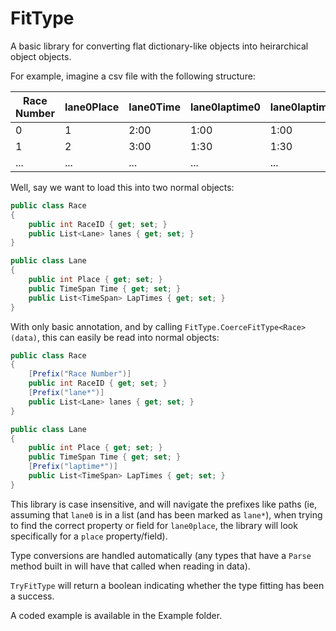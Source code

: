# FitType
A basic library for converting flat dictionary-like objects into heirarchical object objects.

For example, imagine a csv file with the following structure:

| Race Number | lane0Place | lane0Time | lane0laptime0 | lane0laptime1 | lane1Place | lane1Time | lane1laptime0 | lane1laptime1 |
|-------------|------------|-----------|---------------|---------------|------------|-----------|---------------|---------------|
| 0           | 1          | 2:00      | 1:00          | 1:00          | 2          | 3:30      | 1:45          | 1:45          |
| 1           | 2          | 3:00      | 1:30          | 1:30          | 1          | 2:00      | 1:00          | 1:00          |
| ...         | ...        | ...       | ...           | ...           | ...        | ...       | ...           | ...           |

Well, say we want to load this into two normal objects:

```cs
public class Race
{
    public int RaceID { get; set; }
    public List<Lane> lanes { get; set; }
}

public class Lane
{
    public int Place { get; set; }
    public TimeSpan Time { get; set; }
    public List<TimeSpan> LapTimes { get; set; }
}
```

With only basic annotation, and by calling `FitType.CoerceFitType<Race>(data)`, this can easily be read into normal objects:

```cs
public class Race
{
    [Prefix("Race Number")]
    public int RaceID { get; set; }
    [Prefix("lane*")]
    public List<Lane> lanes { get; set; }
}

public class Lane
{
    public int Place { get; set; }
    public TimeSpan Time { get; set; }
    [Prefix("laptime*")]
    public List<TimeSpan> LapTimes { get; set; }
}
```

This library is case insensitive, and will navigate the prefixes like paths (ie, assuming that `lane0` is in a list (and has been marked as `lane*`), when trying to find the correct property or field for `lane0place`, the library will look specifically for a `place` property/field).

Type conversions are handled automatically (any types that have a `Parse` method built in will have that called when reading in data).

`TryFitType` will return a boolean indicating whether the type fitting has been a success.

A coded example is available in the Example folder.